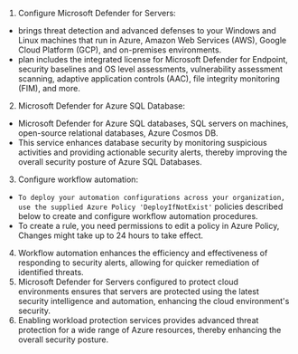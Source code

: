 1. Configure Microsoft Defender for Servers:
- brings threat detection and advanced defenses to your Windows and Linux machines that run in Azure, Amazon Web Services (AWS), Google Cloud Platform (GCP), and on-premises environments.
- plan includes the integrated license for Microsoft Defender for Endpoint, security baselines and OS level assessments, vulnerability assessment scanning, adaptive application controls (AAC), file integrity monitoring (FIM), and more.

2. Microsoft Defender for Azure SQL Database:
- Microsoft Defender for Azure SQL databases, SQL servers on machines, open-source relational databases, Azure Cosmos DB.
- This service enhances database security by monitoring suspicious activities and providing actionable security alerts, thereby improving the overall security posture of Azure SQL Databases.

3. Configure workflow automation:
- `To deploy your automation configurations across your organization, use the supplied Azure Policy 'DeployIfNotExist'` policies described below to create and configure workflow automation procedures.
- To create a rule, you need permissions to edit a policy in Azure Policy, Changes might take up to 24 hours to take effect.

4. Workflow automation enhances the efficiency and effectiveness of responding to security alerts, allowing for quicker remediation of identified threats.
5. Microsoft Defender for Servers configured to protect cloud environments ensures that servers are protected using the latest security intelligence and automation, enhancing the cloud environment's security.
6. Enabling workload protection services provides advanced threat protection for a wide range of Azure resources, thereby enhancing the overall security posture.
